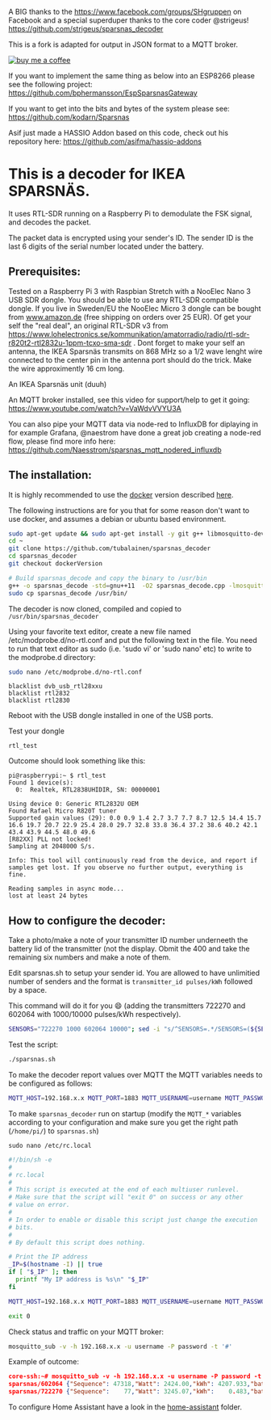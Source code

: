 A BIG thanks to the https://www.facebook.com/groups/SHgruppen on Facebook and a special superduper thanks to the core coder @strigeus!
https://github.com/strigeus/sparsnas_decoder

This is a fork is adapted for output in JSON format to a MQTT broker.

[![buy me a coffee](https://www.buymeacoffee.com/assets/img/custom_images/yellow_img.png)](https://www.buymeacoffee.com/tubalainen)

If you want to implement the same thing as below into an ESP8266 please see the following project: https://github.com/bphermansson/EspSparsnasGateway

If you want to get into the bits and bytes of the system please see:
https://github.com/kodarn/Sparsnas

Asif just made a HASSIO Addon based on this code, check out his repository here: https://github.com/asifma/hassio-addons

This is a decoder for IKEA SPARSNÄS.
===================================

It uses RTL-SDR running on a Raspberry Pi to demodulate the FSK signal, and decodes the packet.

The packet data is encrypted using your sender's ID. The sender ID is the last 6 digits of the serial number located under the battery.

Prerequisites:
-------------
Tested on a Raspberry Pi 3 with Raspbian Stretch with a NooElec Nano 3 USB SDR dongle. You should be able to use any RTL-SDR compatible dongle. If you live in Sweden/EU the NooElec Micro 3 dongle can be bought from www.amazon.de (free shipping on orders over 25 EUR).
Of get your self the "real deal", an original RTL-SDR v3 from https://www.lohelectronics.se/kommunikation/amatorradio/radio/rtl-sdr-r820t2-rtl2832u-1ppm-tcxo-sma-sdr . Dont forget to make your self an antenna, the IKEA Sparsnäs transmits on 868 MHz so a 1/2 wave lenght wire connected to the center pin in the antenna port should do the trick. Make the wire approximently 16 cm long.

An IKEA Sparsnäs unit (duuh)

An MQTT broker installed, see this video for support/help to get it going: https://www.youtube.com/watch?v=VaWdvVVYU3A

You can also pipe your MQTT data via node-red to InfluxDB for diplaying in for example Grafana, @naestrom have done a great job creating a node-red flow, please find more info here: https://github.com/Naesstrom/sparsnas_mqtt_nodered_influxdb

The installation:
-------------
It is highly recommended to use the [docker](https://docker.com) version described [here](docker.md).

The following instructions are for you that for some reason don't want to use docker, and assumes a debian or ubuntu based environment.

```sh
sudo apt-get update && sudo apt-get install -y git g++ libmosquitto-dev libmosquitto1 rtl-sdr zsh busybox
cd ~
git clone https://github.com/tubalainen/sparsnas_decoder
cd sparsnas_decoder
git checkout dockerVersion

# Build sparsnas_decode and copy the binary to /usr/bin
g++ -o sparsnas_decode -std=gnu++11  -O2 sparsnas_decode.cpp -lmosquitto
sudo cp sparsnas_decode /usr/bin/
```
The decoder is now cloned, compiled and copied to `/usr/bin/sparsnas_decoder`


Using your favorite text editor, create a new file named /etc/modprobe.d/no-rtl.conf and put the following text in the file. You need to run that text editor as sudo (i.e. 'sudo vi' or 'sudo nano' etc) to write to the modprobe.d directory:

```sh
sudo nano /etc/modprobe.d/no-rtl.conf
```

```
blacklist dvb_usb_rtl28xxu
blacklist rtl2832
blacklist rtl2830
```

Reboot with the USB dongle installed in one of the USB ports.

Test your dongle
```
rtl_test
```
Outcome should look something like this:
```
pi@raspberrypi:~ $ rtl_test
Found 1 device(s):
  0:  Realtek, RTL2838UHIDIR, SN: 00000001

Using device 0: Generic RTL2832U OEM
Found Rafael Micro R820T tuner
Supported gain values (29): 0.0 0.9 1.4 2.7 3.7 7.7 8.7 12.5 14.4 15.7 16.6 19.7 20.7 22.9 25.4 28.0 29.7 32.8 33.8 36.4 37.2 38.6 40.2 42.1 43.4 43.9 44.5 48.0 49.6
[R82XX] PLL not locked!
Sampling at 2048000 S/s.

Info: This tool will continuously read from the device, and report if
samples get lost. If you observe no further output, everything is fine.

Reading samples in async mode...
lost at least 24 bytes
```

How to configure the decoder:
-------------
Take a photo/make a note of your transmitter ID number underneeth the battery lid of the transmitter (not the display. Obmit the 400 and take the remaining six numbers and make a note of them.

Edit sparsnas.sh to setup your sender id. You are allowed to have unlimitied number of senders and the format is `transmitter_id pulses/kWh` followed by a space.

This command will do it for you :smile: (adding the transmitters 722270 and 602064 with 1000/10000 pulses/kWh respectively).

```sh
SENSORS="722270 1000 602064 10000"; sed -i "s/^SENSORS=.*/SENSORS=(${SENSORS})/" sparsnas.sh
```

Test the script:
```sh
./sparsnas.sh
```

To make the decoder report values over MQTT the MQTT variables needs to be configured as follows:

```sh
MQTT_HOST=192.168.x.x MQTT_PORT=1883 MQTT_USERNAME=username MQTT_PASSWORD=password ./sparsnas.sh
```


To make `sparsnas_decoder` run on startup (modify the `MQTT_*` variables according to your configuration and make sure you get the right path (`/home/pi/`) to `sparsnas.sh`)

```sudo nano /etc/rc.local```

```sh
#!/bin/sh -e
#
# rc.local
#
# This script is executed at the end of each multiuser runlevel.
# Make sure that the script will "exit 0" on success or any other
# value on error.
#
# In order to enable or disable this script just change the execution
# bits.
#
# By default this script does nothing.

# Print the IP address
_IP=$(hostname -I) || true
if [ "$_IP" ]; then
  printf "My IP address is %s\n" "$_IP"
fi

MQTT_HOST=192.168.x.x MQTT_PORT=1883 MQTT_USERNAME=username MQTT_PASSWORD=password /home/pi/sparsnas_decoder/sparsnas.sh

exit 0
```

Check status and traffic on your MQTT broker:
```sh
mosquitto_sub -v -h 192.168.x.x -u username -P password -t '#'
```
Example of outcome:
```json
core-ssh:~# mosquitto_sub -v -h 192.168.x.x -u username -P password -t '#'
sparsnas/602064 {"Sequence": 47318,"Watt": 2424.00,"kWh": 4207.933,"battery": 100,"FreqErr": 0.70,"CRC":"ok","Sensor":602064}
sparsnas/722270 {"Sequence":    77,"Watt": 3245.07,"kWh":    0.483,"battery": 100,"FreqErr": 0.40,"CRC":"ok","Sensor":722270}
```

To configure Home Assistant have a look in the [home-assistant](home_assistant) folder.
